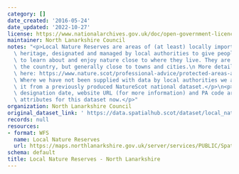 ```yaml
---
category: []
date_created: '2016-05-24'
date_updated: '2022-10-27'
license: https://www.nationalarchives.gov.uk/doc/open-government-licence/version/3/
maintainer: North Lanarkshire Council
notes: "<p>Local Nature Reserves are areas of (at least) locally important natural\
  \ heritage, designated and managed by local authorities to give people better opportunities\
  \ to learn about and enjoy nature close to where they live. They are found across\
  \ the country, but generally close to towns and cities.\n More details are available\
  \ here: https://www.nature.scot/professional-advice/protected-areas-and-species/protected-areas/local-designations/local-nature-reserves\n\
  \ Where we have not been supplied with data by local authorities we are extracting\
  \ it from a previously produced NatureScot national dataset.</p>\n<p>Site name,\
  \ designation date, website URL (for more information) and PA code are all mandatory\
  \ attributes for this dataset now.</p>"
organization: North Lanarkshire Council
original_dataset_link: ' https://data.spatialhub.scot/dataset/local_nature_reserves-nl'
records: null
resources:
- format: WFS
  name: Local Nature Reserves
  url: https://maps.northlanarkshire.gov.uk/server/services/PUBLIC/SpatialHubLayers/MapServer/WFSServer
schema: default
title: Local Nature Reserves - North Lanarkshire
---
```

